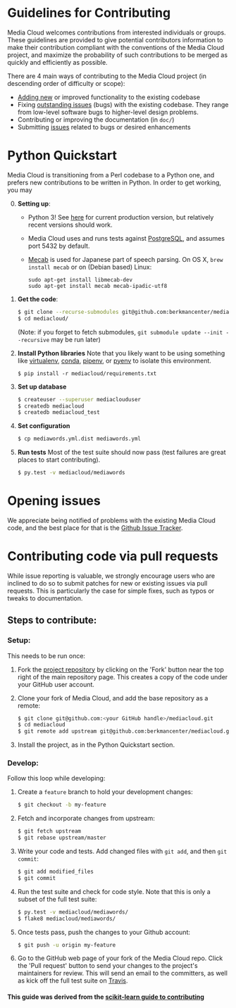 # Guidelines for Contributing

Media Cloud welcomes contributions from interested individuals or groups. These guidelines are provided to give potential contributors information to make their contribution compliant with the conventions of the Media Cloud project, and maximize the probability of such contributions to be merged as quickly and efficiently as possible.

There are 4 main ways of contributing to the Media Cloud project (in descending order of difficulty or scope):

* [Adding new](https://github.com/berkmancenter/mediacloud/pulls) or improved functionality to the existing codebase
* Fixing [outstanding issues](https://github.com/berkmancenter/mediacloud/issues) (bugs) with the existing codebase. They range from low-level software bugs to higher-level design problems.
* Contributing or improving the documentation (in `doc/`)
* Submitting [issues](https://github.com/berkmancenter/mediacloud/issues) related to bugs or desired enhancements

# Python Quickstart

Media Cloud is transitioning from a Perl codebase to a Python one, and prefers new contributions to be written in Python. In order to get working, you may

0. **Setting up**:
	- Python 3! See [here](.python-version) for current production version, but relatively recent versions should work.
   - Media Cloud uses and runs tests against [PostgreSQL](https://www.postgresql.org/), and assumes port 5432 by default.
   - [Mecab](https://en.wikipedia.org/wiki/MeCab) is used for Japanese part of speech parsing.  On OS X,  `brew install mecab` or on (Debian based) Linux:

       ```
	   sudo apt-get install libmecab-dev
	   sudo apt-get install mecab mecab-ipadic-utf8
	   ```

1. **Get the code**:

    ```bash
	$ git clone --recurse-submodules git@github.com:berkmancenter/mediacloud.git
	$ cd mediacloud/
    ```
	(Note: if you forget to fetch submodules, `git submodule update --init --recursive` may be run later)

2. **Install Python libraries**  Note that you likely want to be using something like [virtualenv](https://virtualenv.pypa.io/en/stable/), [conda](https://conda.io/docs/index.html), [pipenv](https://github.com/pypa/pipenv), or [pyenv](https://github.com/pyenv/pyenv) to isolate this environment.

	```
	$ pip install -r mediacloud/requirements.txt
	```

3. **Set up database** 

	```bash
	$ createuser --superuser mediaclouduser
	$ createdb mediacloud
	$ createdb mediacloud_test
	```

4. **Set configuration**

	```bash
	$ cp mediawords.yml.dist mediawords.yml
	```

4. **Run tests** Most of the test suite should now pass (test failures are great places to start contributing).

	```bash
	$ py.test -v mediacloud/mediawords
	```

# Opening issues

We appreciate being notified of problems with the existing Media Cloud code, and the best place for that is the [Github Issue Tracker](https://github.com/berkmancenter/mediacloud/issues).


# Contributing code via pull requests

While issue reporting is valuable, we strongly encourage users who are inclined to do so to submit patches for new or existing issues via pull requests. This is particularly the case for simple fixes, such as typos or tweaks to documentation.

## Steps to contribute:

### Setup: 

This needs to be run once:


1. Fork the [project repository](https://github.com/berkmancenter/mediacloud) by clicking on the 'Fork' button near the top right of the main repository page. This creates a copy of the code under your GitHub user account.

2. Clone your fork of Media Cloud, and add the base repository as a remote:

   ```bash
   $ git clone git@github.com:<your GitHub handle>/mediacloud.git
   $ cd mediacloud
   $ git remote add upstream git@github.com:berkmancenter/mediacloud.git
   ```

3. Install the project, as in the Python Quickstart section.


### Develop: 
Follow this loop while developing:

1. Create a `feature` branch to hold your development changes:

   ```bash
   $ git checkout -b my-feature
   ```

2. Fetch and incorporate changes from upstream:

	```bash
	$ git fetch upstream
	$ git rebase upstream/master
	```

3. Write your code and tests. Add changed files with `git add`, and then `git commit`:

   ```bash
   $ git add modified_files
   $ git commit
   ```

4. Run the test suite and check for code style. Note that this is only a subset of the full test suite:
	
	```bash
	$ py.test -v mediacloud/mediawords/
	$ flake8 mediacloud/mediawords/
	```

5. Once tests pass, push the changes to your Github account:

   ```bash
   $ git push -u origin my-feature
   ```

6. Go to the GitHub web page of your fork of the Media Cloud repo. Click the 'Pull request' button to send your changes to the project's maintainers for review. This will send an email to the committers, as well as kick off the full test suite on [Travis](https://travis-ci.org/berkmancenter/mediacloud).


#### This guide was derived from the [scikit-learn guide to contributing](https://github.com/scikit-learn/scikit-learn/blob/master/CONTRIBUTING.md)
